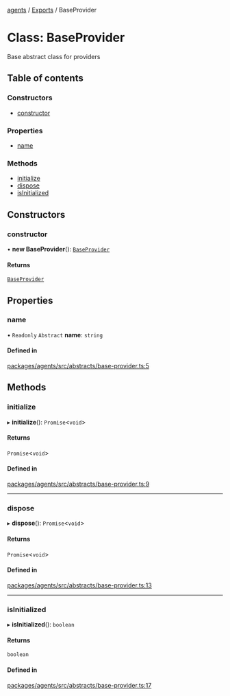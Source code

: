 <!-- 
 ⚠️  AUTO-GENERATED FILE - DO NOT EDIT MANUALLY
 This file is automatically generated by scripts/docs-generator.js
 To make changes, edit the source TypeScript files or update the generator script
-->

[agents](../../) / [Exports](../modules) / BaseProvider

# Class: BaseProvider

Base abstract class for providers

## Table of contents

### Constructors

- [constructor](BaseProvider#constructor)

### Properties

- [name](BaseProvider#name)

### Methods

- [initialize](BaseProvider#initialize)
- [dispose](BaseProvider#dispose)
- [isInitialized](BaseProvider#isinitialized)

## Constructors

### constructor

• **new BaseProvider**(): [`BaseProvider`](BaseProvider)

#### Returns

[`BaseProvider`](BaseProvider)

## Properties

### name

• `Readonly` `Abstract` **name**: `string`

#### Defined in

[packages/agents/src/abstracts/base-provider.ts:5](https://github.com/woojubb/robota/blob/d84cd2e1e6915e9f7e9aff8f9b06df02e55c139b/packages/agents/src/abstracts/base-provider.ts#L5)

## Methods

### initialize

▸ **initialize**(): `Promise`\<`void`\>

#### Returns

`Promise`\<`void`\>

#### Defined in

[packages/agents/src/abstracts/base-provider.ts:9](https://github.com/woojubb/robota/blob/d84cd2e1e6915e9f7e9aff8f9b06df02e55c139b/packages/agents/src/abstracts/base-provider.ts#L9)

___

### dispose

▸ **dispose**(): `Promise`\<`void`\>

#### Returns

`Promise`\<`void`\>

#### Defined in

[packages/agents/src/abstracts/base-provider.ts:13](https://github.com/woojubb/robota/blob/d84cd2e1e6915e9f7e9aff8f9b06df02e55c139b/packages/agents/src/abstracts/base-provider.ts#L13)

___

### isInitialized

▸ **isInitialized**(): `boolean`

#### Returns

`boolean`

#### Defined in

[packages/agents/src/abstracts/base-provider.ts:17](https://github.com/woojubb/robota/blob/d84cd2e1e6915e9f7e9aff8f9b06df02e55c139b/packages/agents/src/abstracts/base-provider.ts#L17)
